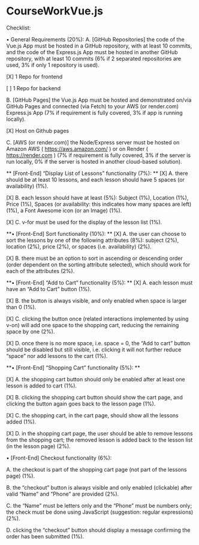 # CourseWorkVue.js

Checklist:

• General Requirements (20%): 
A. [GitHub Repositories] the code of the Vue.js App must be hosted in a 
GitHub repository, with at least 10 commits, and the code of the 
Express.js App must be hosted in another GitHub repository, with at 
least 10 commits (6% if 2 separated repositories are used, 3% if only 1 
repository is used).

[X] 1 Repo for frontend

[ ] 1 Repo for backend 

B. [GitHub Pages] the Vue.js App must be hosted and demonstrated on/via GitHub Pages and connected (via Fetch) to your AWS (or render.com) Express.js App (7% if requirement is fully covered, 3% if app is running locally).

[X] Host on Github pages

C. [AWS (or render.com)] the Node/Express server must be hosted on Amazon AWS ( https://aws.amazon.com/ ) or on Render ( https://render.com ) (7% if requirement is fully covered, 3% if the server is run locally, 0% if the server is hosted in another cloud-based solution).

** [Front-End] “Display List of Lessons” functionality (7%):
**
[X] A. there should be at least 10 lessons, and each lesson should have 5 spaces (or availability) (1%).

[X] B. each lesson should have at least (5%): Subject (1%), Location (1%), Price (1%), Spaces (or availability: this indicates how many spaces are left) (1%), a Font Awesome icon (or an Image) (1%).

[X] C. v-for must be used for the display of the lesson list (1%).

**• [Front-End] Sort functionality (10%): 
**
[X] A. the user can choose to sort the lessons by one of the following attributes (8%): subject (2%), location (2%), price (2%), or spaces (i.e. availability) (2%).

[X] B. there must be an option to sort in ascending or descending order (order dependent on the sorting attribute selected), which should work for each of the attributes (2%).

**• [Front-End] “Add to Cart” functionality (5%): 
**
[X] A. each lesson must have an “Add to Cart” button (1%). 

[X] B. the button is always visible, and only enabled when space is larger than 0 (1%). 

[X] C. clicking the button once (related interactions implemented by using v-on) will add one space to the shopping cart, reducing the remaining space by one (2%).

[X] D. once there is no more space, i.e. space = 0, the “Add to cart” button should be disabled but still visible, i.e. clicking it will not further reduce “space” nor add lessons to the cart (1%).

**• [Front-End] “Shopping Cart” functionality (5%): 
**

[X] A. the shopping cart button should only be enabled after at least one lesson is added to cart (1%).

[X] B. clicking the shopping cart button should show the cart page, and clicking the button again goes back to the lesson page (1%).

[X] C. the shopping cart, in the cart page, should show all the lessons added (1%).

[X] D. in the shopping cart page, the user should be able to remove lessons from the shopping cart; the removed lesson is added back to the lesson list (in the lesson page) (2%).

• [Front-End] Checkout functionality (6%): 

A. the checkout is part of the shopping cart page (not part of the lessons page) (1%).

B. the “checkout” button is always visible and only enabled (clickable) after valid “Name” and “Phone” are provided (2%). 

C. the “Name” must be letters only and the “Phone” must be numbers only; the check must be done using JavaScript (suggestion: regular expressions) (2%).

D. clicking the “checkout” button should display a message confirming the order has been submitted (1%).